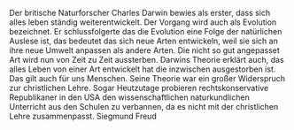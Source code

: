 Der britische Naturforscher Charles Darwin bewies als erster, dass sich alles leben ständig weiterentwickelt. Der Vorgang wird auch als Evolution bezeichnet.
Er schlussfolgerte das die Evolution eine Folge der natürlichen Auslese ist, das bedeutet das sich neue Arten entwickeln, weil sie sich an ihre neue Umwelt anpassen als andere Arten. Die nicht so gut angepasset Art wird nun von Zeit zu Zeit aussterben. 
Darwins Theorie erklärt auch, das alles Leben von einer Art entwickelt hat die inzwischen ausgestorben ist. Das gilt auch für uns Menschen.
Seine Theorie war ein großer Widerspruch zur christlichen Lehre. Sogar Heutzutage probieren rechtskonservative Republikaner in den USA den wissenschaftlichen naturkundlichen Unterricht aus den Schulen zu verbannen, da es nicht mit der christlichen Lehre zusammenpasst.
Siegmund Freud